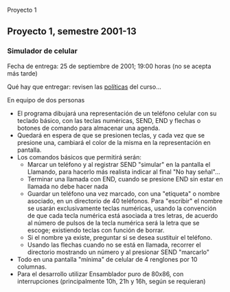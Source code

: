  Proyecto 1

Proyecto 1, semestre 2001-13
----------------------------

### Simulador de celular

Fecha de entrega: 25 de septiembre de 2001; 19:00 horas (no se acepta más tarde)

Qué hay que entregar: revisen las [políticas](../politicv.htm) del curso...

En equipo de dos personas

*   El programa dibujará una representación de un teléfono celular con su teclado básico, con las teclas numéricas, SEND, END y flechas o botones de comando para almacenar una agenda.
*   Quedará en espera de que se presionen teclas, y cada vez que se presione una, cambiará el color de la misma en la representación en pantalla.
*   Los comandos básicos que permitirá serán:
    *   Marcar un teléfono y al registrar SEND "simular" en la pantalla el Llamando, para hacerlo más realista indicar al final "No hay señal"...
    *   Terminar una llamada con END, cuando se presione END sin estar en llamada no debe hacer nada
    *   Guardar un teléfono una vez marcado, con una "etiqueta" o nombre asociado, en un directorio de 40 teléfonos. Para "escribir" el nombre se usarán exclusivamente teclas numéricas, usando la convención de que cada tecla numérica está asociada a tres letras, de acuerdo al número de pulsos de la tecla numérica será la letra que se escoge; existiendo teclas con función de borrar.
    *   Si el nombre ya existe, preguntar si se desea sustituir el teléfono.
    *   Usando las flechas cuando no se está en llamada, recorrer el directorio mostrando un número y al presionar SEND "marcarlo"
*   Todo en una pantalla "mínima" de celular de 4 renglones por 10 columnas.
*   Para el desarrollo utilizar Ensamblador puro de 80x86, con interrupciones (principalmente 10h, 21h y 16h, según se requieran)